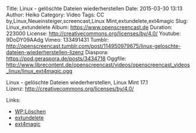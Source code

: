 Title: Linux - gelöschte Dateien wiederherstellen
Date: 2015-03-30 13:13
Author: Heiko
Category: Video
Tags: CC by,Linux,Neueinsteiger,screencast,Linux Mint,extundelete,ext4magic
Slug: Linux_extundelete
Album: https://www.openscreencast.de
Duration: 223000
License: http://creativecommons.org/licenses/by/4.0/
Youtube: 9DoDY09AAdg
Vimeo: 133491431
Tumblr: http://openscreencast.tumblr.com/post/114950979675/linux-geloschte-dateien-wiederherstellen-lizenz
Diaspora: https://pod.geraspora.de/posts/3434718
Oggfile: http://www.librecontent.de/openscreencast/videos/openscreencast_videos_linux/linux_ext4magic.ogg

Linux - gelöschte Dateien wiederherstellen, Linux Mint 17.1  
Lizenz: <http://creativecommons.org/licenses/by/4.0/>  

Links:

  * [WP:Löschen](http://de.wikipedia.org/wiki/L%C3%B6schen_%28Datei%29 "Link zu wikipedia.org/")
  * [extundelete](http://sourceforge.net/projects/extundelete/ "Link zu sourceforge.net/")
  * [ext4magic](http://sourceforge.net/projects/ext4magic/ "Link zu sourceforge.net/")

